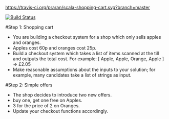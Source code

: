 https://travis-ci.org/praran/scala-shopping-cart.svg?branch=master

[![Build Status](https://travis-ci.org/praran/scala-shopping-cart.svg?branch=master)](https://travis-ci.org/praran/scala-shopping-cart)

#Step 1: Shopping cart

* You are building a checkout system for a shop which only sells apples and
oranges.
* Apples cost 60p and oranges cost 25p.
* Build a checkout system which takes a list of items scanned at the till and outputs
the total cost.
For example: [ Apple, Apple, Orange, Apple ] => £2.05
* Make reasonable assumptions about the inputs to your solution; for example, many
candidates take a list of strings as input.

#Step 2: Simple offers
* The shop decides to introduce two new offers.
* buy one, get one free on Apples.
* 3 for the price of 2 on Oranges.
* Update your checkout functions accordingly.

